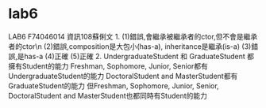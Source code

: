 # lab6
LAB6 										F74046014 資訊108蘇俐文
1.
(1)錯誤,會繼承被繼承者的ctor,但不會是繼承者的ctor\n
(2)錯誤,composition是大包小(has-a), inheritance是繼承(is-a)
(3)錯誤,是has-a
(4)正確
(5)正確
2.
UndergraduateStudent 和 GraduateStudent 都擁有Student的能力
Freshman, Sophomore, Junior, Senior都有UndergraduateStudent的能力
DoctoralStudent and MasterStudent都有GraduateStudent的能力
但Freshman, Sophomore, Junior, Senior, DoctoralStudent and MasterStudent也都同時有Student的能力

